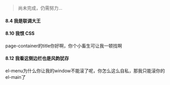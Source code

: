 > 尚未完成，仍需努力…

#### 8.4 我是联调大王



#### 8.10 我恨 CSS

page-container的title你好啊，你个小畜生可让我一顿找啊

#### 8.12 我看这侧边栏也是风韵犹存

el-menu为什么你让我的window不能滚了呢，你怎么这么自私，那我只能滚你的el-main了


